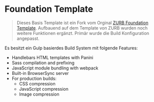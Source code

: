 # Foundation Template

> Dieses Basis Template ist ein Fork vom Orginal [ZURB Foundation Template](https://github.com/zurb/foundation-zurb-template).
> Aufbauend auf dem Template von ZURB wurden noch weitere Funktionen ergänzt. Primär wurde die Build Konfiguration angepasst.

Es besitzt ein Gulp basierdes Build System mit folgende Features:

- Handlebars HTML templates with Panini
- Sass compilation and prefixing
- JavaScript module bundling with webpack
- Built-in BrowserSync server
- For production builds:
  - CSS compression
  - JavaScript compression
  - Image compression
